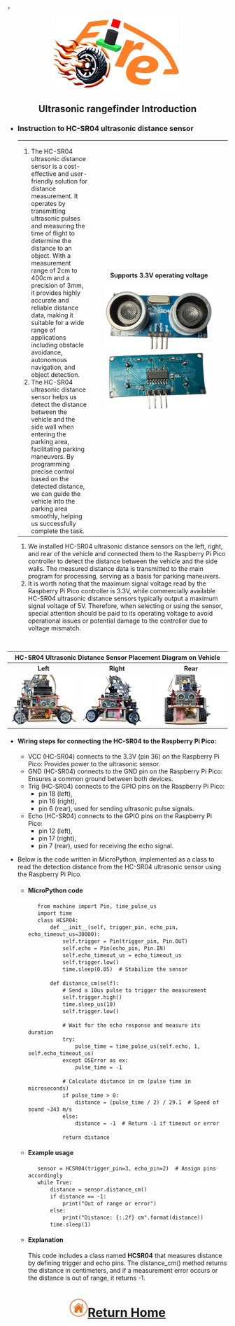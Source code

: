 ，<div align="center"><img src="../../other/img/logo.png" width="300" alt=" logo"></div>

## <div align="center">Ultrasonic rangefinder Introduction</div> 

- ### __Instruction to HC-SR04 ultrasonic distance sensor__
    <div align="center">
    <table>
    <tr>  
    <td>
    <ol>
        <li>The HC-SR04 ultrasonic distance sensor is a cost-effective and user-friendly solution for distance measurement. It operates by transmitting ultrasonic pulses and measuring the time of flight to determine the distance to an object. With a measurement range of 2cm to 400cm and a precision of 3mm, it provides highly accurate and reliable distance data, making it suitable for a wide range of applications including obstacle avoidance, autonomous navigation, and object detection.
        </li>
        <li>The HC-SR04 ultrasonic distance sensor helps us detect the distance between the vehicle and the side wall when entering the parking area, facilitating parking maneuvers. By programming precise control based on the detected distance, we can guide the vehicle into the parking area smoothly, helping us successfully complete the task.
        </li>

    </ol>
    </td>
    <td width=300 align="center"><p>
    <strong>Supports 3.3V operating voltage</strong>
    </p>
        <img src="./img/HC-SR04.png" alt="HC-SR04" width="250" />
        <img src="./img/HC-SR04back.png" alt="HC-SR04" width="250" />
    </td>
    </tr>
    </table>
    </div>
   <ol>
    <li>We installed HC-SR04 ultrasonic distance sensors on the left, right, and rear of the vehicle and connected them to the Raspberry Pi Pico controller to detect the distance between the vehicle and the side walls. The measured distance data is transmitted to the main program for processing, serving as a basis for parking maneuvers.</li>
    <li>It is worth noting that the maximum signal voltage read by the Raspberry Pi Pico controller is 3.3V, while commercially available HC-SR04 ultrasonic distance sensors typically output a maximum signal voltage of 5V. Therefore, when selecting or using the sensor, special attention should be paid to its operating voltage to avoid operational issues or potential damage to the controller due to voltage mismatch.</li>
    </ol>
<br>
    <div align="center" width=100%>
    <table >
    <tr align="center">
    <th colspan="3">HC-SR04 Ultrasonic Distance Sensor Placement Diagram on Vehicle</th>
    </tr>
    <tr align="center">
      <th>Left</th>
      <th>Right</th>
      <th>Rear</th>
      </tr>
    <tr>
      <td><img src="../../other/work_diary/img/5/car_left.png" alt="HC-SR04" width="250" /></td>
      <td><img src="../../other/work_diary/img/5/car_right.png" alt="HC-SR04" width="250" /></td>
      <td><img src="../../other/work_diary/img/5/car_rear.png" alt="HC-SR04" width="250" /></td>
      </tr>
    </table>
    </div>

   - #### Wiring steps for connecting the HC-SR04 to the Raspberry Pi Pico:

        - VCC (HC-SR04) connects to the 3.3V (pin 36) on the Raspberry Pi Pico: Provides power to the ultrasonic sensor.
        - GND (HC-SR04) connects to the GND pin on the Raspberry Pi Pico: Ensures a common ground between both devices.
        - Trig (HC-SR04) connects to the GPIO pins on the Raspberry Pi Pico:
            - pin 18 (left),
            - pin 16 (right),
            - pin 6 (rear), used for sending ultrasonic pulse signals.
        - Echo (HC-SR04) connects to the GPIO pins on the Raspberry Pi Pico:
            - pin 12 (left),
            - pin 17 (right),
            - pin 7 (rear), used for receiving the echo signal.
    
 - Below is the code written in MicroPython, implemented as a class to read the detection distance from the HC-SR04 ultrasonic sensor using the Raspberry Pi Pico.
   - #### MicroPython code 
            from machine import Pin, time_pulse_us
            import time
            class HCSR04:
                def __init__(self, trigger_pin, echo_pin, echo_timeout_us=30000):
                    self.trigger = Pin(trigger_pin, Pin.OUT)
                    self.echo = Pin(echo_pin, Pin.IN)
                    self.echo_timeout_us = echo_timeout_us
                    self.trigger.low()
                    time.sleep(0.05)  # Stabilize the sensor

                def distance_cm(self):
                    # Send a 10us pulse to trigger the measurement
                    self.trigger.high()
                    time.sleep_us(10)
                    self.trigger.low()

                    # Wait for the echo response and measure its duration
                    try:
                        pulse_time = time_pulse_us(self.echo, 1, self.echo_timeout_us)
                    except OSError as ex:
                        pulse_time = -1

                    # Calculate distance in cm (pulse time in microseconds)
                    if pulse_time > 0:
                        distance = (pulse_time / 2) / 29.1  # Speed of sound ~343 m/s
                    else:
                        distance = -1  # Return -1 if timeout or error

                    return distance
  
   - #### Example usage  

            sensor = HCSR04(trigger_pin=3, echo_pin=2)  # Assign pins accordingly
            while True:
                distance = sensor.distance_cm()
                if distance == -1:
                    print("Out of range or error")
                else:
                    print("Distance: {:.2f} cm".format(distance))
                time.sleep(1)
   - #### Explanation  
        This code includes a class named <strong>HCSR04</strong> that measures distance by defining trigger and echo pins. The distance_cm() method returns the distance in centimeters, and if a measurement error occurs or the distance is out of range, it returns -1.


# <div align="center">![HOME](../../other/img/home.png)[Return Home](../../)</div>  

